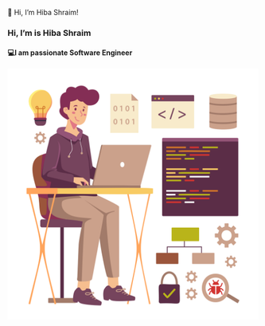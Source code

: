  👋 Hi, I’m Hiba Shraim!

### Hi, I’m is Hiba Shraim
#### 💻I am passionate Software Engineer
![💻I am passionate Software Engineer](https://raw.githubusercontent.com/hibashraim/hibashraim/main/indomay32.jpg)






